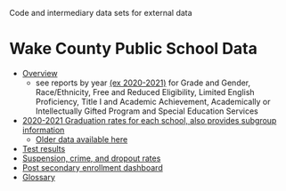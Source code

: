 
Code and intermediary data sets for external data


# Wake County Public School Data
* [Overview](https://www.wcpss.net/domain/100)
  * see reports by year [(ex 2020-2021)](https://docs.google.com/spreadsheets/d/1Q7_HttWQBxRJfEGsvVl6Xf8slbLqxvuQvJ9Fz3hcL4k/edit#gid=1941273913) for Grade and Gender, Race/Ethnicity, Free and Reduced Eligibility, Limited English Proficiency, Title I and Academic Achievement, Academically or Intellectually Gifted Program and Special Education Services
* [2020-2021 Graduation rates for each school, also provides subgroup information](http://accrpt.tops.ncsu.edu/app/2021/cgr/#)
  * [Older data available here](https://www.dpi.nc.gov/districts-schools/testing-and-school-accountability/school-accountability-and-reporting/cohort-graduation-rates#additional-information) 
* [Test results](https://www.dpi.nc.gov/districts-schools/testing-and-school-accountability/school-accountability-and-reporting)
* [Suspension, crime, and dropout rates](https://www.dpi.nc.gov/data-reports/dropout-and-discipline-data/discipline-alp-and-dropout-annual-reports#2018-19)
* [Post secondary enrollment dashboard](https://www.nccommunitycolleges.edu/analytics/dashboards/postsecondary-enrollment-high-school)
* [Glossary](https://www.wcpss.net/Page/2206)
